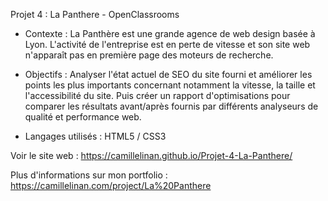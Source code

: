 Projet 4 : La Panthere - OpenClassrooms

+ Contexte : 
La Panthère est une grande agence de web design basée à Lyon. L'activité de l'entreprise est en perte de vitesse et son site web n'apparaît pas en première page des moteurs de recherche.

+ Objectifs : 
Analyser l'état actuel de SEO du site fourni et améliorer les points les plus importants concernant notamment la vitesse, la taille et l'accessibilité du site. Puis créer un rapport d'optimisations pour comparer les résultats avant/après fournis par différents analyseurs de qualité et performance web.

+ Langages utilisés : HTML5 / CSS3

Voir le site web : https://camillelinan.github.io/Projet-4-La-Panthere/

Plus d'informations sur mon portfolio : https://camillelinan.com/project/La%20Panthere
